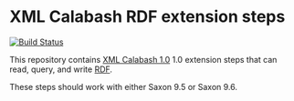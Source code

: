 # XML Calabash RDF extension steps

[![Build Status](https://travis-ci.org/ndw/xmlcalabash1-rdf.svg?branch=master)](https://travis-ci.org/ndw/xmlcalabash1-rdf.svg?branch=master)

This repository contains
[XML Calabash 1.0](http://github.com/ndw/xmlcalabash1) 1.0 extension
steps that can read, query, and write [RDF](http://www.w3.org/RDF/).

These steps should work with either Saxon 9.5 or Saxon 9.6.
